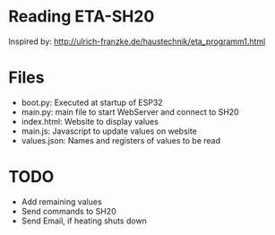 # Reading ETA-SH20
Inspired by: http://ulrich-franzke.de/haustechnik/eta_programm1.html

# Files
- boot.py: Executed at startup of ESP32
- main.py: main file to start WebServer and connect to SH20
- index.html: Website to display values
- main.js: Javascript to update values on website
- values.json: Names and registers of values to be read

# TODO
- Add remaining values
- Send commands to SH20
- Send Email, if heating shuts down 